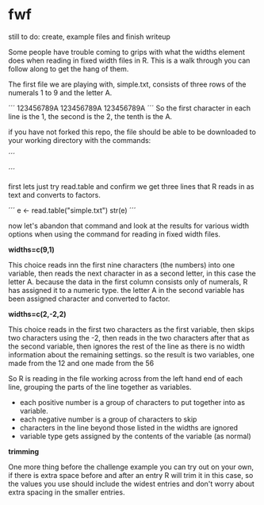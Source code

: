 fwf
===


still to do: create, example files and finish writeup

Some people have trouble coming to grips with what the widths element does when reading in fixed width files in R. This is a walk through you can follow along to get the hang of them.

The first file we are playing with, simple.txt, consists of three rows of the numerals 1 to 9 and the letter A.

´´´
123456789A
123456789A
123456789A
´´´
So the first character in each line is the 1, the second is the 2, the tenth is the A.

if you have not forked this repo, the file should be able to be downloaded to your working directory with the commands:

´´´

´´´

first lets just try read.table and confirm we get three lines that R reads in as text and converts to factors.

´´´
e <- read.table("simple.txt")
str(e)
´´´

now let's abandon that command and look at the results for various width options when using the command for reading in fixed width files.

__widths=c(9,1)__

This choice reads inn the first nine characters (the numbers) into one variable, then reads the next character in as a second letter, in this case the letter A. because the data in the first column consists only of numerals, R has assigned it to a numeric type. the letter A in the second variable has been assigned character and converted to factor.

__widths=c(2,-2,2)__


This choice reads in the first two characters as the first variable, then skips two characters using the -2, then reads in the two characters after that as the second variable, then ignores the rest of the line as there is no width information about the remaining settings. so the result is two variables, one made from the 12 and one made from the 56

So R is reading in the file working across from the left hand end of each line, grouping the parts of the line together as variables.

* each positive number is a group of characters to put together into as variable.
* each negative number is a group of characters to skip
* characters in the line beyond those listed in the widths are ignored
* variable type gets assigned by the contents of the variable (as normal)

__trimming__

One more thing before the challenge example you can try out on your own, if there is extra space before and after an entry R will trim it in this case, so the values you use should include the widest entries and don't worry about extra spacing in the smaller entries.
